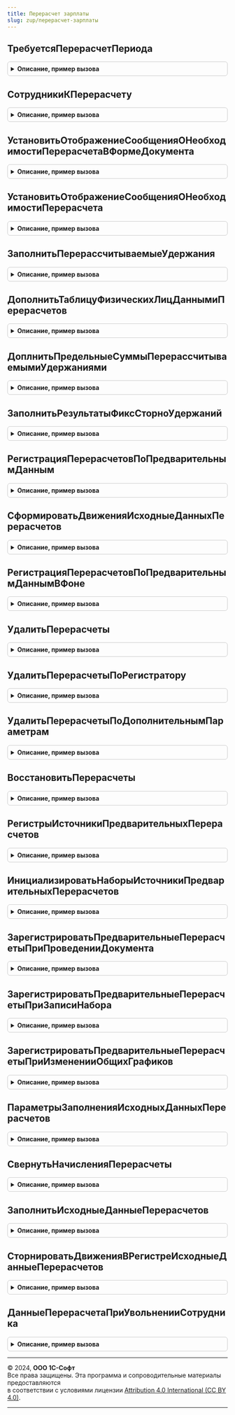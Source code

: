 ```yaml
---
title: Перерасчет зарплаты
slug: zup/перерасчет-зарплаты
---
```



## ТребуетсяПерерасчетПериода
<details style="margin: 1em 0; padding: 0.5em; border: 1px solid #ccc; border-radius: 6px;">

<summary style="font-weight: bold; cursor: pointer;">Описание, пример вызова</summary>

```bsl

// Возвращает признак того, требуется ли произвести перерасчет зарплаты по сотрудникам организации
// за указанный месяц.
//
// Параметры:
//		Организация	- СправочникСсылка.Организации
//		Месяц		- Дата
//		Сотрудники	- СправочникСсылка.Сотрудники или массив ссылок.
//
// Возвращаемое значение:
//		Число - Количество сотрудников, для которых требуется выполнить доначисление (перерасчет).
//
Функция ТребуетсяПерерасчетПериода(Организация, Месяц, Сотрудники = Неопределено) Экспорт
```

Пример вызова
```bsl
Результат = ПерерасчетЗарплаты.ТребуетсяПерерасчетПериода(Организация, Месяц, Сотрудники);
```
</details>

## СотрудникиКПерерасчету
<details style="margin: 1em 0; padding: 0.5em; border: 1px solid #ccc; border-radius: 6px;">

<summary style="font-weight: bold; cursor: pointer;">Описание, пример вызова</summary>

```bsl

// Возвращает массив сотрудников по которым необходимо выполнить доначисления (перерасчет)
// в указанной организации и за указанный месяц.
//
// Параметры:
//		Организация	- СправочникСсылка.Организации
//		Месяц		- Дата
//		Сотрудники	- СправочникСсылка.Сотрудники или массив ссылок.
//
// Возвращаемое значение:
//		Массив
//
Функция СотрудникиКПерерасчету(Организация, Месяц, Сотрудники = Неопределено) Экспорт
```

Пример вызова
```bsl
Результат = ПерерасчетЗарплаты.СотрудникиКПерерасчету(Организация, Месяц, Сотрудники);
```
</details>

## УстановитьОтображениеСообщенияОНеобходимостиПерерасчетаВФормеДокумента
<details style="margin: 1em 0; padding: 0.5em; border: 1px solid #ccc; border-radius: 6px;">

<summary style="font-weight: bold; cursor: pointer;">Описание, пример вызова</summary>

```bsl

// Устанавливает отображение надписи о необходимости произвести перерасчет
// зарплаты в форме документа начисление зарплаты.
//
// Параметры:
//		Форма			- ФормаКлиентскогоПриложения
//
Процедура УстановитьОтображениеСообщенияОНеобходимостиПерерасчетаВФормеДокумента(Форма, Документ) Экспорт
```

Пример вызова
```bsl
ПерерасчетЗарплаты.УстановитьОтображениеСообщенияОНеобходимостиПерерасчетаВФормеДокумента(Форма, Документ) 
```
</details>

## УстановитьОтображениеСообщенияОНеобходимостиПерерасчета
<details style="margin: 1em 0; padding: 0.5em; border: 1px solid #ccc; border-radius: 6px;">

<summary style="font-weight: bold; cursor: pointer;">Описание, пример вызова</summary>

```bsl

// Устанавливает отображение надписи о необходимости произвести перерасчет
// зарплаты в указанном месяце.
//
// Параметры:
//		Форма			- ФормаКлиентскогоПриложения
//		Организация		- СправочникСсылка.Организации
//		Месяц			- Дата
//		СкрытьСообщение - Булево
//
Процедура УстановитьОтображениеСообщенияОНеобходимостиПерерасчета(Форма, Организация, Месяц, СкрытьСообщение = Ложь, СписокСотрудников = Неопределено, Документ = Неопределено) Экспорт
```

Пример вызова
```bsl
ПерерасчетЗарплаты.УстановитьОтображениеСообщенияОНеобходимостиПерерасчета(Форма, Организация, Месяц, СкрытьСообщение, СписокСотрудников, Документ);
```
</details>

## ЗаполнитьПерерассчитываемыеУдержания
<details style="margin: 1em 0; padding: 0.5em; border: 1px solid #ccc; border-radius: 6px;">

<summary style="font-weight: bold; cursor: pointer;">Описание, пример вызова</summary>

```bsl

// Процедура предназначена для добавления строк перерасчета удержаний сотрудникам.
// Выполняется при выявлении удержаний.
//
// Параметры
//	- МенеджерВременныхТаблиц, содержащий ВТСотрудникиПериоды с полями Сотрудник, Организация, ДатаНачала, ДатаОкончания.
//	- Удержания - таблица значений с полями
//	* ФизическоеЛицо
//	* Организация
//	* Удержание
//	* ДатаНачала
//	* ДатаОкончания
//	- ДополнительныеСвойства - Структура, дополнительные свойства менеджера расчета.
//
Процедура ЗаполнитьПерерассчитываемыеУдержания(МенеджерВременныхТаблиц, Удержания, ДополнительныеСвойства) Экспорт
```

Пример вызова
```bsl
ПерерасчетЗарплаты.ЗаполнитьПерерассчитываемыеУдержания(МенеджерВременныхТаблиц, Удержания, ДополнительныеСвойства) 
```
</details>

## ДополнитьТаблицуФизическихЛицДаннымиПерерасчетов
<details style="margin: 1em 0; padding: 0.5em; border: 1px solid #ccc; border-radius: 6px;">

<summary style="font-weight: bold; cursor: pointer;">Описание, пример вызова</summary>

```bsl

// Процедура предназначена для добавления физических лиц к выявлению удержаний.
//
// Параметры
//	- ТаблицаФизическихЛиц, Таблица значений, см. МенеджерРасчетаЗарплаты.ТаблицаФизическихЛиц
//	- МенеджерРасчета - Обработка.МенеджерРасчетаЗарплаты.
Процедура ДополнитьТаблицуФизическихЛицДаннымиПерерасчетов(ТаблицаФизическихЛиц, МенеджерРасчета) Экспорт
```

Пример вызова
```bsl
ПерерасчетЗарплаты.ДополнитьТаблицуФизическихЛицДаннымиПерерасчетов(ТаблицаФизическихЛиц, МенеджерРасчета) 
```
</details>

## ДоплнитьПредельныеСуммыПерерассчитываемымиУдержаниями
<details style="margin: 1em 0; padding: 0.5em; border: 1px solid #ccc; border-radius: 6px;">

<summary style="font-weight: bold; cursor: pointer;">Описание, пример вызова</summary>

```bsl

// Процедура добавляет предельные суммы по перерассчитываемым удержаниям.
//
// Параметры
//	- ПредельныеСуммыУдержаний - таблица значений с полями предельных сумм удержаний.
//	- МенеджерРасчетаЗарплаты - ОбработкаОбъект.МенеджерРасчетаЗарплаты
//
Процедура ДоплнитьПредельныеСуммыПерерассчитываемымиУдержаниями(ПредельныеСуммыУдержаний, МенеджерРасчетаЗарплаты) Экспорт
```

Пример вызова
```bsl
ПерерасчетЗарплаты.ДоплнитьПредельныеСуммыПерерассчитываемымиУдержаниями(ПредельныеСуммыУдержаний, МенеджерРасчетаЗарплаты) 
```
</details>

## ЗаполнитьРезультатыФиксСторноУдержаний
<details style="margin: 1em 0; padding: 0.5em; border: 1px solid #ccc; border-radius: 6px;">

<summary style="font-weight: bold; cursor: pointer;">Описание, пример вызова</summary>

```bsl

// Заполняет суммы перерассчитываемых удержаний, которых совсем не осталось в составе плановых.
//
// Параметры
//		МенеджерВременныхТаблиц - МенеджерВременныхТаблиц, содержащий ВТСотрудникиПериоды с полями Сотрудник, Организация, ДатаНачала, ДатаОкончания.
//		ОчередностьРасчета	- очередность расчета удержаний, рассчитываемых в данный момент.
//		СтрокиПоИдентификатору	- Соответствие, где Ключ - идентификатор строки, значение строка удержаний.
//
Процедура ЗаполнитьРезультатыФиксСторноУдержаний(МенеджерВременныхТаблиц, ОчередностьРасчета, СтрокиПоИдентификатору) Экспорт
```

Пример вызова
```bsl
ПерерасчетЗарплаты.ЗаполнитьРезультатыФиксСторноУдержаний(МенеджерВременныхТаблиц, ОчередностьРасчета, СтрокиПоИдентификатору) 
```
</details>

## РегистрацияПерерасчетовПоПредварительнымДанным
<details style="margin: 1em 0; padding: 0.5em; border: 1px solid #ccc; border-radius: 6px;">

<summary style="font-weight: bold; cursor: pointer;">Описание, пример вызова</summary>

```bsl

// Регистрирует перерасчеты по предварительным данным в регистре ПредварительныеПерерасчеты
//
Процедура РегистрацияПерерасчетовПоПредварительнымДанным(Регистратор = Неопределено, Организация = Неопределено) Экспорт
```

Пример вызова
```bsl
ПерерасчетЗарплаты.РегистрацияПерерасчетовПоПредварительнымДанным(Регистратор, Организация);
```
</details>

## СформироватьДвиженияИсходныеДанныхПерерасчетов
<details style="margin: 1em 0; padding: 0.5em; border: 1px solid #ccc; border-radius: 6px;">

<summary style="font-weight: bold; cursor: pointer;">Описание, пример вызова</summary>

```bsl

// Формирует движения по регистрам подсистемы.
// Параметры:
//		Движения - коллекция движений регистратора.
//		Организация
//		ПериодРегистрации
//		Начисления - таблица значений с колонками табличных частей начислений документов
//
Процедура СформироватьДвиженияИсходныеДанныхПерерасчетов(Движения, Организация, ПериодРегистрации, Начисления) Экспорт
```

Пример вызова
```bsl
ПерерасчетЗарплаты.СформироватьДвиженияИсходныеДанныхПерерасчетов(Движения, Организация, ПериодРегистрации, Начисления) 
```
</details>

## РегистрацияПерерасчетовПоПредварительнымДаннымВФоне
<details style="margin: 1em 0; padding: 0.5em; border: 1px solid #ccc; border-radius: 6px;">

<summary style="font-weight: bold; cursor: pointer;">Описание, пример вызова</summary>

```bsl

// Регистрирует перерасчеты по предварительным данным в регистре ПредварительныеПерерасчеты в фоне.
//
Процедура РегистрацияПерерасчетовПоПредварительнымДаннымВФоне(Регистратор = Неопределено, Организация = Неопределено) Экспорт
```

Пример вызова
```bsl
ПерерасчетЗарплаты.РегистрацияПерерасчетовПоПредварительнымДаннымВФоне(Регистратор, Организация);
```
</details>

## УдалитьПерерасчеты
<details style="margin: 1em 0; padding: 0.5em; border: 1px solid #ccc; border-radius: 6px;">

<summary style="font-weight: bold; cursor: pointer;">Описание, пример вызова</summary>

```bsl

// Удаляет сведения о необходимости произвести перерасчет, по окончании проведения документа
// начисление зарплаты.
//
// Параметры:
//		Регистратор							- ДокументСсылка.НачислениеЗарплаты
//		УдалитьПерерасчетыТекущегоПериода	- Булево, Истина если было произведено перезаполнение
//												формы документа и перерасчеты текущего месяца начисления
//												учтены в таблице начислений
//		ПериодыРасчетаСотрудников			- ТаблицаЗначений, с перерасчетами сотрудников проведенных до перепроведения документа,
//													если в ходе работы с документами были удалены записи перерасчетов, информация
//													о необходимости проведения перерасчетов будет восстановлена
//												* Организация
//												* Сотрудник
//												* ПериодДействия
//
Процедура УдалитьПерерасчеты(Регистратор, УдалитьПерерасчетыТекущегоПериода) Экспорт
```

Пример вызова
```bsl
ПерерасчетЗарплаты.УдалитьПерерасчеты(Регистратор, УдалитьПерерасчетыТекущегоПериода) 
```
</details>

## УдалитьПерерасчетыПоРегистратору
<details style="margin: 1em 0; padding: 0.5em; border: 1px solid #ccc; border-radius: 6px;">

<summary style="font-weight: bold; cursor: pointer;">Описание, пример вызова</summary>

```bsl

// Удаляет сведения о необходимости произвести перерасчет по конкретному документу, по окончании проведения документа
// рассчитывающего начисления не являющемся документом "Начисление зарплаты".
//
// Параметры:
//		Регистратор		- ДокументСсылка
//		Сотрудники		- Массив, ссылки на сотрудников, по которым нужно удалить сведения
//		ФизическиеЛица	- Массив, ссылки на физических лиц, по которым нужно удалить сведения об удержаниях.
//
Процедура УдалитьПерерасчетыПоРегистратору(Регистратор, Сотрудники = Неопределено, ФизическиеЛица = Неопределено) Экспорт
```

Пример вызова
```bsl
ПерерасчетЗарплаты.УдалитьПерерасчетыПоРегистратору(Регистратор, Сотрудники, ФизическиеЛица);
```
</details>

## УдалитьПерерасчетыПоДополнительнымПараметрам
<details style="margin: 1em 0; padding: 0.5em; border: 1px solid #ccc; border-radius: 6px;">

<summary style="font-weight: bold; cursor: pointer;">Описание, пример вызова</summary>

```bsl

// Удаляет сведения о необходимости произвести перерасчет по конкретному документу, в зависимости от значений
// параметров, переданных в ДополнительныеПараметры.
//
// Параметры:
//		Регистратор				- ДокументСсылка
//		ДополнительныеПараметры	- Структура с ключами
//									* УдалитьПерерасчетыЗарплаты		- Булево
//									* СотрудникиПерерасчетаЗаработка	- Массив
//
Процедура УдалитьПерерасчетыПоДополнительнымПараметрам(Регистратор, ДополнительныеПараметры) Экспорт
```

Пример вызова
```bsl
ПерерасчетЗарплаты.УдалитьПерерасчетыПоДополнительнымПараметрам(Регистратор, ДополнительныеПараметры) 
```
</details>

## ВосстановитьПерерасчеты
<details style="margin: 1em 0; padding: 0.5em; border: 1px solid #ccc; border-radius: 6px;">

<summary style="font-weight: bold; cursor: pointer;">Описание, пример вызова</summary>

```bsl

// Восстанавливает записи о необходимости проведения перерасчета, при отмене проведения
// документа начисления зарплаты, с заполненной табличной частью начисления перерасчеты.
//
// Параметры:
//		Регистратор	- ДокументСсылка.НачислениеЗарплаты
//		Организация	- СотрудникСсылка.Организации
//
Процедура ВосстановитьПерерасчеты(Регистратор, Организация) Экспорт
```

Пример вызова
```bsl
ПерерасчетЗарплаты.ВосстановитьПерерасчеты(Регистратор, Организация) 
```
</details>

## РегистрыИсточникиПредварительныхПерерасчетов
<details style="margin: 1em 0; padding: 0.5em; border: 1px solid #ccc; border-radius: 6px;">

<summary style="font-weight: bold; cursor: pointer;">Описание, пример вызова</summary>

```bsl

// Возвращает список регистров, являющихся источниками возможных перерасчетов
//
// Возвращаемое значение:
//		Соответствие
//
Функция РегистрыИсточникиПредварительныхПерерасчетов() Экспорт
```

Пример вызова
```bsl
Результат = ПерерасчетЗарплаты.РегистрыИсточникиПредварительныхПерерасчетов() 
```
</details>

## ИнициализироватьНаборыИсточникиПредварительныхПерерасчетов
<details style="margin: 1em 0; padding: 0.5em; border: 1px solid #ccc; border-radius: 6px;">

<summary style="font-weight: bold; cursor: pointer;">Описание, пример вызова</summary>

```bsl

// Отменяет необходимость формирования предварительных перерасчетов для регистров, инициирующих перерасчеты,
//	т.к. анализ будет происходить при проведении документа
//
// Параметры:
//		ДокументОбъект	- ДокументОбъект
//		РежимЗаписи		- РежимЗаписиДокумента
//
Процедура ИнициализироватьНаборыИсточникиПредварительныхПерерасчетов(ДокументОбъект, РежимЗаписи) Экспорт
```

Пример вызова
```bsl
ПерерасчетЗарплаты.ИнициализироватьНаборыИсточникиПредварительныхПерерасчетов(ДокументОбъект, РежимЗаписи) 
```
</details>

## ЗарегистрироватьПредварительныеПерерасчетыПриПроведенииДокумента
<details style="margin: 1em 0; padding: 0.5em; border: 1px solid #ccc; border-radius: 6px;">

<summary style="font-weight: bold; cursor: pointer;">Описание, пример вызова</summary>

```bsl

// Регистрирует предварительные перерасчеты при проведении документа
//
// Параметры:
//		ДокументОбъект	- ДокументОбъект
//
Процедура ЗарегистрироватьПредварительныеПерерасчетыПриПроведенииДокумента(ДокументОбъект) Экспорт
```

Пример вызова
```bsl
ПерерасчетЗарплаты.ЗарегистрироватьПредварительныеПерерасчетыПриПроведенииДокумента(ДокументОбъект) 
```
</details>

## ЗарегистрироватьПредварительныеПерерасчетыПриЗаписиНабора
<details style="margin: 1em 0; padding: 0.5em; border: 1px solid #ccc; border-radius: 6px;">

<summary style="font-weight: bold; cursor: pointer;">Описание, пример вызова</summary>

```bsl

// Регистрирует предварительные перерасчеты при записи набора
//
// Параметры:
//		НаборЗаписей	- НаборЗаписей
//
Процедура ЗарегистрироватьПредварительныеПерерасчетыПриЗаписиНабора(НаборЗаписей) Экспорт
```

Пример вызова
```bsl
ПерерасчетЗарплаты.ЗарегистрироватьПредварительныеПерерасчетыПриЗаписиНабора(НаборЗаписей) 
```
</details>

## ЗарегистрироватьПредварительныеПерерасчетыПриИзмененииОбщихГрафиков
<details style="margin: 1em 0; padding: 0.5em; border: 1px solid #ccc; border-radius: 6px;">

<summary style="font-weight: bold; cursor: pointer;">Описание, пример вызова</summary>

```bsl

// Регистрирует предварительные перерасчеты при изменении данных общего графика
//
// Параметры:
//		СотрудникиПериоды	- ТаблицаЗначений, колонки:
//			* Сотрудник - СправочникСсылка.Сотрудники
//			* Месяц - Дата
//		ГрафикРаботы	- СправочникСсылка.ГрафикиРаботыСотрудников
//
Процедура ЗарегистрироватьПредварительныеПерерасчетыПриИзмененииОбщихГрафиков(СотрудникиПериоды, ГрафикРаботы) Экспорт
```

Пример вызова
```bsl
ПерерасчетЗарплаты.ЗарегистрироватьПредварительныеПерерасчетыПриИзмененииОбщихГрафиков(СотрудникиПериоды, ГрафикРаботы) 
```
</details>

## ПараметрыЗаполненияИсходныхДанныхПерерасчетов
<details style="margin: 1em 0; padding: 0.5em; border: 1px solid #ccc; border-radius: 6px;">

<summary style="font-weight: bold; cursor: pointer;">Описание, пример вызова</summary>

```bsl

Функция ПараметрыЗаполненияИсходныхДанныхПерерасчетов() Экспорт
```

Пример вызова
```bsl
Результат = ПерерасчетЗарплаты.ПараметрыЗаполненияИсходныхДанныхПерерасчетов() 
```
</details>

## СвернутьНачисленияПерерасчеты
<details style="margin: 1em 0; padding: 0.5em; border: 1px solid #ccc; border-radius: 6px;">

<summary style="font-weight: bold; cursor: pointer;">Описание, пример вызова</summary>

```bsl

Процедура СвернутьНачисленияПерерасчеты(НачисленияПерерасчет) Экспорт
```

Пример вызова
```bsl
ПерерасчетЗарплаты.СвернутьНачисленияПерерасчеты(НачисленияПерерасчет) 
```
</details>

## ЗаполнитьИсходныеДанныеПерерасчетов
<details style="margin: 1em 0; padding: 0.5em; border: 1px solid #ccc; border-radius: 6px;">

<summary style="font-weight: bold; cursor: pointer;">Описание, пример вызова</summary>

```bsl

Процедура ЗаполнитьИсходныеДанныеПерерасчетов(ПараметрыОбновления, МетаданныеДокумента, ПараметрыЗаполнения) Экспорт
```

Пример вызова
```bsl
ПерерасчетЗарплаты.ЗаполнитьИсходныеДанныеПерерасчетов(ПараметрыОбновления, МетаданныеДокумента, ПараметрыЗаполнения) 
```
</details>

## СторнироватьДвиженияВРегистреИсходныеДанныеПерерасчетов
<details style="margin: 1em 0; padding: 0.5em; border: 1px solid #ccc; border-radius: 6px;">

<summary style="font-weight: bold; cursor: pointer;">Описание, пример вызова</summary>

```bsl

Процедура СторнироватьДвиженияВРегистреИсходныеДанныеПерерасчетов(НаборЗаписей, ИсправленныйДокумент, МетаданныеРегистра, Записывать = Ложь) Экспорт
```

Пример вызова
```bsl
ПерерасчетЗарплаты.СторнироватьДвиженияВРегистреИсходныеДанныеПерерасчетов(НаборЗаписей, ИсправленныйДокумент, МетаданныеРегистра, Записывать);
```
</details>

## ДанныеПерерасчетаПриУвольненииСотрудника
<details style="margin: 1em 0; padding: 0.5em; border: 1px solid #ccc; border-radius: 6px;">

<summary style="font-weight: bold; cursor: pointer;">Описание, пример вызова</summary>

```bsl

Функция ДанныеПерерасчетаПриУвольненииСотрудника(ДокументУвольнения, ИсправленныйДокумент, Сотрудники, Организация, ДатаУвольнения, ПериодПерерасчетов, ИсключаемыеРегистраторы, МенеджерРасчета) Экспорт
```

Пример вызова
```bsl
Результат = ПерерасчетЗарплаты.ДанныеПерерасчетаПриУвольненииСотрудника(ДокументУвольнения, ИсправленныйДокумент, Сотрудники, Организация, ДатаУвольнения, ПериодПерерасчетов, ИсключаемыеРегистраторы, МенеджерРасчета) 
```
</details>

---

© 2024, **ООО 1С-Софт**  
Все права защищены. Эта программа и сопроводительные материалы предоставляются  
в соответствии с условиями лицензии [Attribution 4.0 International (CC BY 4.0)](https://creativecommons.org/licenses/by/4.0/legalcode).

---
